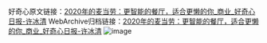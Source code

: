 好奇心原文链接：[2020年的麦当劳：更智能的餐厅，适合更懒的你_商业_好奇心日报-许冰清](https://www.qdaily.com/articles/7479.html)
WebArchive归档链接：[2020年的麦当劳：更智能的餐厅，适合更懒的你_商业_好奇心日报-许冰清](http://web.archive.org/web/20190623172405/https://www.qdaily.com/articles/7479.html)
![image](http://ww3.sinaimg.cn/large/007d5XDply1g3wji7q5w1j30u02jwb29)
